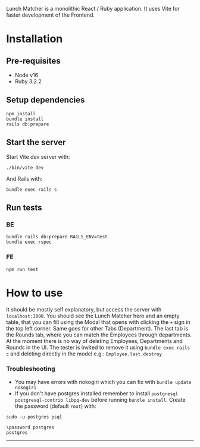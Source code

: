 Lunch Matcher is a monolithic React / Ruby application. It uses Vite for faster development of the Frontend.

# Installation

## Pre-requisites
* Node v16
* Ruby 3.2.2

## Setup dependencies

```
npm install
bundle install
rails db:prepare
```

## Start the server

Start Vite dev server with:
```
./bin/vite dev
```
And Rails with:
```
bundle exec rails s
```

## Run tests
### BE
```
bundle rails db:prepare RAILS_ENV=test
bundle exec rspec
```

### FE
```
npm run test
```

# How to use

It should be mostly self explanatory, but access the server with `localhost:3000`. You should see the Lunch Matcher hero and an empty table, that you can fill using the Modal that opens with clicking the `+` sign in the top left corner. Same goes for other Tabs (Department). The last tab is the Rounds tab, where you can match the Employees through departments. At the moment there is no way of deleting Employees, Departments and Rounds in the UI. The tester is invited to remove it using `bundle exec rails c` and deleting directly in the model e.g.: `Employee.last.destroy`

### Troubleshooting

- You may have errors with nokogiri which you can fix with `bundle update nokogiri`
- If you don't have postgres installed remember to install `postgresql postgresql-contrib libpq-dev` before running `bundle install`. Create the password (default `root`) with:
```
sudo -u postgres psql

\password postgres
postgres
```

---

